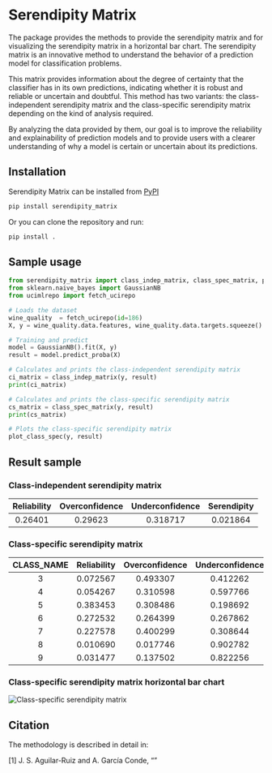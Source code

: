 # Serendipity Matrix 

The package provides the methods to provide the serendipity matrix and for visualizing the serendipity matrix in a horizontal bar chart. The serendipity matrix is an innovative method to understand the behavior of a prediction model for classification problems. 

This matrix provides information about the degree of certainty that the classifier has in its own predictions, indicating whether it is robust and reliable or uncertain and doubtful. This method has two variants: the class-independent serendipity
matrix and the class-specific serendipity matrix depending on the kind of analysis required. 

By analyzing the data provided by them, our goal is to improve the reliability and explainability of prediction models and to provide users with a clearer understanding of why a model is certain or uncertain about its predictions.

## Installation

Serendipity Matrix can be installed from [PyPI](https://pypi.org/project/serendipity_matrix/)

```bash
pip install serendipity_matrix
```

Or you can clone the repository and run:

```bash
pip install .
```

## Sample usage

```python
from serendipity_matrix import class_indep_matrix, class_spec_matrix, plot_class_spec
from sklearn.naive_bayes import GaussianNB
from ucimlrepo import fetch_ucirepo

# Loads the dataset
wine_quality  = fetch_ucirepo(id=186) 
X, y = wine_quality.data.features, wine_quality.data.targets.squeeze()

# Training and predict
model = GaussianNB().fit(X, y)
result = model.predict_proba(X)

# Calculates and prints the class-independent serendipity matrix
ci_matrix = class_indep_matrix(y, result)
print(ci_matrix)

# Calculates and prints the class-specific serendipity matrix
cs_matrix = class_spec_matrix(y, result)
print(cs_matrix)

# Plots the class-specific serendipity matrix
plot_class_spec(y, result)
```

## Result sample

### Class-independent serendipity matrix

|Reliability|Overconfidence|Underconfidence|Serendipity|
|:---------:|:------------:|:-------------:|:---------:|
|  0.26401  |    0.29623   |    0.318717   |  0.021864 |

### Class-specific serendipity matrix

|CLASS_NAME|Reliability|Overconfidence|Underconfidence|Serendipity|
|:--------:|:---------:|:------------:|:-------------:|:---------:|
|    3     |  0.072567 |  0.493307    |    0.412262   |  0.021864 |
|    4     |  0.054267 |  0.310598    |    0.597766   |  0.037369 |
|    5     |  0.383453 |  0.308486    |    0.198692   |  0.109368 |
|    6     |  0.272532 |  0.264399    |    0.267862   |  0.195207 |
|    7     |  0.227578 |  0.400299    |    0.308644   |  0.063479 |
|    8     |  0.010690 |  0.017746    |    0.902782   |  0.068782 |
|    9     |  0.031477 |  0.137502    |    0.822256   |  0.008765 |

### Class-specific serendipity matrix horizontal bar chart

![Class-specific serendipity matrix](Resources/Example_class-specific_serendipity_matrix_for_wine_dataset.png)


## Citation

The methodology is described in detail in:

[1] J. S. Aguilar-Ruiz and A. García Conde, “”<!-- , Scientific Reports, 14:10759, 2024, doi: 10.1038/s41598-024-61365-z. Also, the mathematical background of the multiclass classification performance can be found in: in IEEE Access.-->